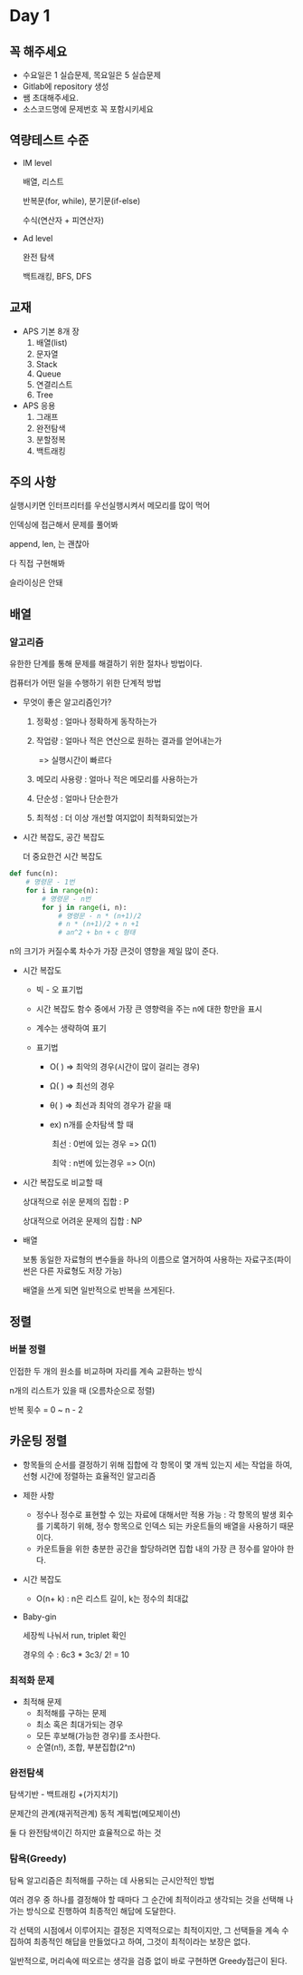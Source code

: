 # Day 1

## 꼭 해주세요

* 수요일은 1 실습문제, 목요일은 5 실습문제
* Gitlab에 repository 생성
* 쌤 초대해주세요.
* 소스코드명에 문제번호 꼭 포함시키세요

## 역량테스트 수준

* IM level

  배열, 리스트

  반복문(for, while), 분기문(if-else)

  수식(연산자 + 피연산자)

* Ad level

  완전 탐색

  백트래킹, BFS, DFS

##  교재

* APS 기본 8개 장
  1. 배열(list)
  2. 문자열
  3. Stack
  4. Queue
  5. 연결리스트
  6. Tree
* APS 응용
  1. 그래프
  2. 완전탐색
  3. 분할정복
  4. 백트래킹

## 주의 사항

실행시키면 인터프리터를 우선실행시켜서 메모리를 많이 먹어

인덱싱에 접근해서 문제를 풀어봐

append, len, 는 괜찮아

다 직접 구현해봐

슬라이싱은 안돼

## 배열

### 알고리즘

유한한 단계를 통해 문제를 해결하기 위한 절차나 방법이다.

컴퓨터가 어떤 일을 수행하기 위한 단계적 방법

* 무엇이 좋은 알고리즘인가?

  1. 정확성 : 얼마나 정확하게 동작하는가

  2. 작업량 : 얼마나 적은 연산으로 원하는 결과를 얻어내는가

     ​				=> 실행시간이 빠르다

  3. 메모리 사용량 : 얼마나 적은 메모리를 사용하는가

  4. 단순성 : 얼마나 단순한가

  5. 최적성 : 더 이상 개선할 여지없이 최적화되었는가

* 시간 복잡도, 공간 복잡도

  더 중요한건 시간 복잡도

```python
def func(n):
    # 명령문 - 1번
    for i in range(n):
        # 명령문 - n번
        for j in range(i, n):
            # 명령문 - n * (n+1)/2
            # n * (n+1)/2 + n +1
            # an^2 + bn + c 형태
```

n의 크기가 커질수록 차수가 가장 큰것이 영향을 제일 많이 준다.

* 시간 복잡도

  * 빅 - 오 표기법

  * 시간 복잡도 함수 중에서 가장 큰 영향력을 주는 n에 대한 항만을 표시

  * 계수는 생략하여 표기

  * 표기법

    * O( ) => 최악의 경우(시간이 많이 걸리는 경우)

    * Ω( ) => 최선의 경우

    * θ( ) => 최선과 최악의 경우가 같을 때

    * ex) n개를 순차탐색 할 때

      ​	최선 : 0번에 있는 경우 => Ω(1)

      ​	최악 : n번에 있는경우  => O(n)

* 시간 복잡도로 비교할 때 

  상대적으로 쉬운 문제의 집합 : P

  상대적으로 어려운 문제의 집합 : NP



* 배열

  보통 동일한 자료형의 변수들을 하나의 이름으로 열거하여 사용하는 자료구조(파이썬은 다른 자료형도 저장 가능)

  배열을 쓰게 되면 일반적으로 반복을 쓰게된다.

## 정렬

### 버블 정렬

인접한 두 개의 원소를 비교하며 자리를 계속 교환하는 방식

n개의 리스트가 있을 때 (오름차순으로 정렬)

반복 횟수 = 0 ~ n - 2 

## 카운팅 정렬

* 항목들의 순서를 결정하기 위해 집합에 각 항목이 몇 개씩 있는지 세는 작업을 하여, 선형 시간에 정렬하는 효율적인 알고리즘
* 제한 사항
  * 정수나 정수로 표현할 수 있는 자료에 대해서만 적용 가능 : 각 항목의 발생 회수를 기록하기 위해, 정수 항목으로 인덱스 되는 카운트들의 배열을 사용하기 때문이다.
  * 카운트들을 위한 충분한 공간을 할당하려면 집합 내의 가장 큰 정수를 알아야 한다.
* 시간 복잡도
  * O(n+ k) : n은 리스트 길이, k는 정수의 최대값

* Baby-gin

  세장씩 나눠서 run, triplet 확인

  경우의 수 : 6c3 * 3c3/ 2! = 10

### 최적화 문제

* 최적해 문제
  * 최적해를 구하는 문제
  * 최소 혹은 최대가되는 경우
  * 모든 후보해(가능한 경우)를 조사한다.
  * 순열(n!), 조합, 부분집합(2^n)

### 완전탐색

탐색기반 - 백트래킹 +(가지치기)

문제간의 관계(재귀적관계) 동적 계획법(메모제이션)  

둘 다 완전탐색이긴 하지만 효율적으로 하는 것



### 탐욕(Greedy)

탐욕 알고리즘은 최적해를 구하는 데 사용되는 근시안적인 방법

여러 경우 중 하나를 결정해야 할 때마다 그 순간에 최적이라고 생각되는 것을 선택해 나가는 방식으로 진행하여 최종적인 해답에 도달한다.

각 선택의 시점에서 이루어지는 결정은 지역적으로는 최적이지만, 그 선택들을 계속 수집하여 최종적인 해답을 만들었다고 하여, 그것이 최적이라는 보장은 없다.

일반적으로, 머리속에 떠오르는 생각을 검증 없이 바로 구현하면 Greedy접근이 된다.


